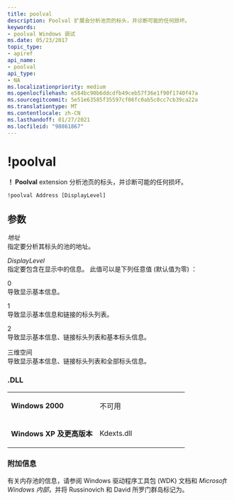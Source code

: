 ```yaml
---
title: poolval
description: Poolval 扩展会分析池页的标头，并诊断可能的任何损坏。
keywords:
- poolval Windows 调试
ms.date: 05/23/2017
topic_type:
- apiref
api_name:
- poolval
api_type:
- NA
ms.localizationpriority: medium
ms.openlocfilehash: e584bc90b6ddcdfb49ceb57f36e1f90f1740f47a
ms.sourcegitcommit: 5e51e63585f35597cf06fc0ab5c0cc7cb39ca22a
ms.translationtype: MT
ms.contentlocale: zh-CN
ms.lasthandoff: 01/27/2021
ms.locfileid: "98861867"
---
```

# <a name="poolval"></a>!poolval


**！ Poolval** extension 分析池页的标头，并诊断可能的任何损坏。

```dbgcmd
!poolval Address [DisplayLevel]
```

## <a name="span-idddk__poolval_dbgspanspan-idddk__poolval_dbgspanparameters"></a><span id="ddk__poolval_dbg"></span><span id="DDK__POOLVAL_DBG"></span>参数


<span id="_______Address______"></span><span id="_______address______"></span><span id="_______ADDRESS______"></span>*地址*   
指定要分析其标头的池的地址。

<span id="_______DisplayLevel______"></span><span id="_______displaylevel______"></span><span id="_______DISPLAYLEVEL______"></span>*DisplayLevel*   
指定要包含在显示中的信息。 此值可以是下列任意值 (默认值为零) ：

<span id="0"></span>0  
导致显示基本信息。

<span id="1"></span>1  
导致显示基本信息和链接的标头列表。

<span id="2"></span>2  
导致显示基本信息、链接标头列表和基本标头信息。

<span id="3"></span>三维空间  
导致显示基本信息、链接标头列表和全部标头信息。

### <a name="span-iddllspanspan-iddllspandll"></a><span id="DLL"></span><span id="dll"></span>.DLL

<table>
<colgroup>
<col width="50%" />
<col width="50%" />
</colgroup>
<tbody>
<tr class="odd">
<td align="left"><p><strong>Windows 2000</strong></p></td>
<td align="left"><p>不可用</p></td>
</tr>
<tr class="even">
<td align="left"><p><strong>Windows XP 及更高版本</strong></p></td>
<td align="left"><p>Kdexts.dll</p></td>
</tr>
</tbody>
</table>

 

### <a name="span-idadditional_informationspanspan-idadditional_informationspanspan-idadditional_informationspanadditional-information"></a><span id="Additional_Information"></span><span id="additional_information"></span><span id="ADDITIONAL_INFORMATION"></span>附加信息

有关内存池的信息，请参阅 Windows 驱动程序工具包 (WDK) 文档和 *Microsoft Windows 内部*，并将 Russinovich 和 David 所罗门群岛标记为。

 

 





